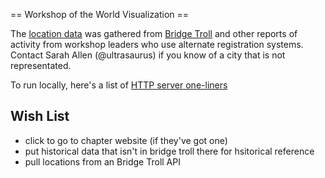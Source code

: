 == Workshop of the World Visualization ==

The [location data](https://docs.google.com/a/ultrasaurus.com/spreadsheet/ccc?key=0AjPWVMj9wWa6dDJOVE5DVTRxbjc2Vy1PMVlQTlh4eFE#gid=0) 
was gathered from [Bridge Troll](http://www.bridgetroll.org/) and other reports of activity from workshop leaders who use alternate registration systems.  Contact Sarah Allen (@ultrasaurus) if you know of a city that is not representated.

To run locally, here's a list of [HTTP server one-liners](https://gist.github.com/willurd/5720255)

## Wish List
* click to go to chapter website (if they've got one)
* put historical data that isn't in bridge troll there for hsitorical reference
* pull locations from an Bridge Troll API
